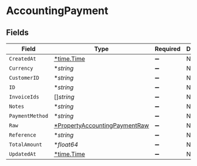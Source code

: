 # AccountingPayment


## Fields

| Field                                                                                | Type                                                                                 | Required                                                                             | Description                                                                          |
| ------------------------------------------------------------------------------------ | ------------------------------------------------------------------------------------ | ------------------------------------------------------------------------------------ | ------------------------------------------------------------------------------------ |
| `CreatedAt`                                                                          | [*time.Time](https://pkg.go.dev/time#Time)                                           | :heavy_minus_sign:                                                                   | N/A                                                                                  |
| `Currency`                                                                           | **string*                                                                            | :heavy_minus_sign:                                                                   | N/A                                                                                  |
| `CustomerID`                                                                         | **string*                                                                            | :heavy_minus_sign:                                                                   | N/A                                                                                  |
| `ID`                                                                                 | **string*                                                                            | :heavy_minus_sign:                                                                   | N/A                                                                                  |
| `InvoiceIds`                                                                         | []*string*                                                                           | :heavy_minus_sign:                                                                   | N/A                                                                                  |
| `Notes`                                                                              | **string*                                                                            | :heavy_minus_sign:                                                                   | N/A                                                                                  |
| `PaymentMethod`                                                                      | **string*                                                                            | :heavy_minus_sign:                                                                   | N/A                                                                                  |
| `Raw`                                                                                | [*PropertyAccountingPaymentRaw](../../models/shared/propertyaccountingpaymentraw.md) | :heavy_minus_sign:                                                                   | N/A                                                                                  |
| `Reference`                                                                          | **string*                                                                            | :heavy_minus_sign:                                                                   | N/A                                                                                  |
| `TotalAmount`                                                                        | **float64*                                                                           | :heavy_minus_sign:                                                                   | N/A                                                                                  |
| `UpdatedAt`                                                                          | [*time.Time](https://pkg.go.dev/time#Time)                                           | :heavy_minus_sign:                                                                   | N/A                                                                                  |